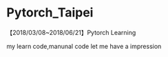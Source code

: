 # Pytorch_Taipei
【2018/03/08~2018/06/21】Pytorch Learning

my learn code,manunal code let me have a impression

